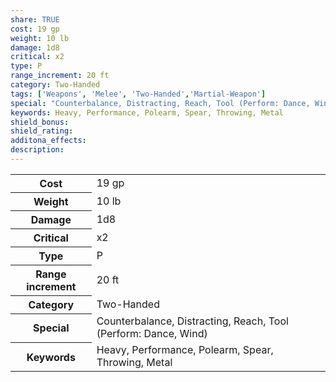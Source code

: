 ```yaml
---
share: TRUE
cost: 19 gp
weight: 10 lb
damage: 1d8
critical: x2
type: P
range_increment: 20 ft
category: Two-Handed
tags: ['Weapons', 'Melee', 'Two-Handed','Martial-Weapon']
special: "Counterbalance, Distracting, Reach, Tool (Perform: Dance, Wind)"
keywords: Heavy, Performance, Polearm, Spear, Throwing, Metal
shield_bonus: 
shield_rating: 
additona_effects: 
description: 
---
```

<p><span style="overflow-x: auto;"><table><tbody><tr><th>Cost</th><td>19 gp</td></tr><tr><th>Weight</th><td>10 lb</td></tr><tr><th>Damage</th><td>1d8</td></tr><tr><th>Critical</th><td>x2</td></tr><tr><th>Type</th><td>P</td></tr><tr><th>Range increment</th><td>20 ft</td></tr><tr><th>Category</th><td>Two-Handed</td></tr><tr><th>Special</th><td>Counterbalance, Distracting, Reach, Tool (Perform: Dance, Wind)</td></tr><tr><th>Keywords</th><td>Heavy, Performance, Polearm, Spear, Throwing, Metal</td></tr></tbody></table></span></p>